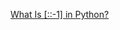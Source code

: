 [What Is [::-1] in Python?](https://www.codingem.com/reverse-slicing-in-python/#:~:text=To%20reverse%20a%20list%20in,step%20size%20should%20be%20%2D1.)

